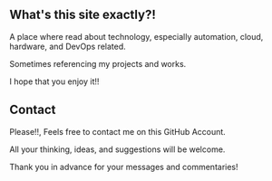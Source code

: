 ## What's this site exactly?!

A place where read about technology, especially automation, cloud, hardware, and DevOps related. 

Sometimes referencing my projects and works.

I hope that you enjoy it!!

## Contact

Please!!, Feels free to contact me on this GitHub Account. 

All your thinking, ideas, and suggestions will be welcome. 

Thank you in advance for your messages and commentaries!
